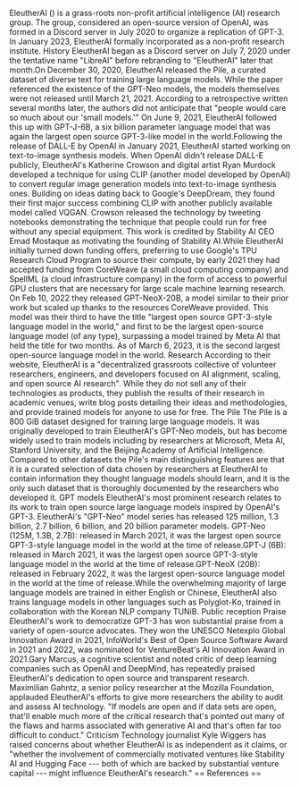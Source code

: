 EleutherAI () is a grass-roots non-profit artificial intelligence (AI)
research group. The group, considered an open-source version of OpenAI,
was formed in a Discord server in July 2020 to organize a replication of
GPT-3. In January 2023, EleutherAI formally incorporated as a non-profit
research institute. History EleutherAI began as a Discord server on July
7, 2020 under the tentative name \"LibreAI\" before rebranding to
\"EleutherAI\" later that month.On December 30, 2020, EleutherAI
released the Pile, a curated dataset of diverse text for training large
language models. While the paper referenced the existence of the GPT-Neo
models, the models themselves were not released until March 21, 2021.
According to a retrospective written several months later, the authors
did not anticipate that \"people would care so much about our \'small
models.\'\" On June 9, 2021, EleutherAI followed this up with GPT-J-6B,
a six billion parameter language model that was again the largest open
source GPT-3-like model in the world.Following the release of DALL-E by
OpenAI in January 2021, EleutherAI started working on text-to-image
synthesis models. When OpenAI didn\'t release DALL-E publicly,
EleutherAI\'s Katherine Crowson and digital artist Ryan Murdock
developed a technique for using CLIP (another model developed by OpenAI)
to convert regular image generation models into text-to-image synthesis
ones. Building on ideas dating back to Google\'s DeepDream, they found
their first major success combining CLIP with another publicly available
model called VQGAN. Crowson released the technology by tweeting
notebooks demonstrating the technique that people could run for free
without any special equipment. This work is credited by Stability AI CEO
Emad Mostaque as motivating the founding of Stability AI.While
EleutherAI initially turned down funding offers, preferring to use
Google\'s TPU Research Cloud Program to source their compute, by early
2021 they had accepted funding from CoreWeave (a small cloud computing
company) and SpellML (a cloud infrastructure company) in the form of
access to powerful GPU clusters that are necessary for large scale
machine learning research. On Feb 10, 2022 they released GPT-NeoX-20B, a
model similar to their prior work but scaled up thanks to the resources
CoreWeave provided. This model was their third to have the title
\"largest open source GPT-3-style language model in the world,\" and
first to be the largest open-source language model (of any type),
surpassing a model trained by Meta AI that held the title for two
months. As of March 6, 2023, it is the second largest open-source
language model in the world. Research According to their website,
EleutherAI is a \"decentralized grassroots collective of volunteer
researchers, engineers, and developers focused on AI alignment, scaling,
and open source AI research\". While they do not sell any of their
technologies as products, they publish the results of their research in
academic venues, write blog posts detailing their ideas and
methodologies, and provide trained models for anyone to use for free.
The Pile The Pile is a 800 GiB dataset designed for training large
language models. It was originally developed to train EleutherAI\'s
GPT-Neo models, but has become widely used to train models including by
researchers at Microsoft, Meta AI, Stanford University, and the Beijing
Academy of Artificial Intelligence. Compared to other datasets the
Pile\'s main distinguishing features are that it is a curated selection
of data chosen by researchers at EleutherAI to contain information they
thought language models should learn, and it is the only such dataset
that is thoroughly documented by the researchers who developed it. GPT
models EleutherAI\'s most prominent research relates to its work to
train open source large language models inspired by OpenAI\'s GPT-3.
EleutherAI\'s \"GPT-Neo\" model series has released 125 million, 1.3
billion, 2.7 billion, 6 billion, and 20 billion parameter models.
GPT-Neo (125M, 1.3B, 2.7B): released in March 2021, it was the largest
open source GPT-3-style language model in the world at the time of
release.GPT-J (6B): released in March 2021, it was the largest open
source GPT-3-style language model in the world at the time of
release.GPT-NeoX (20B): released in February 2022, it was the largest
open-source language model in the world at the time of release.While the
overwhelming majority of large language models are trained in either
English or Chinese, EleutherAI also trains language models in other
languages such as Polyglot-Ko, trained in collaboration with the Korean
NLP company TUNiB. Public reception Praise EleutherAI\'s work to
democratize GPT-3 has won substantial praise from a variety of
open-source advocates. They won the UNESCO Netexplo Global Innovation
Award in 2021, InfoWorld\'s Best of Open Source Software Award in 2021
and 2022, was nominated for VentureBeat\'s AI Innovation Award in
2021.Gary Marcus, a cognitive scientist and noted critic of deep
learning companies such as OpenAI and DeepMind, has repeatedly praised
EleutherAI\'s dedication to open source and transparent research.
Maximilian Gahntz, a senior policy researcher at the Mozilla Foundation,
applauded EleutherAI\'s efforts to give more researchers the ability to
audit and assess AI technology. \"If models are open and if data sets
are open, that\'ll enable much more of the critical research that\'s
pointed out many of the flaws and harms associated with generative AI
and that\'s often far too difficult to conduct.\" Criticism Technology
journalist Kyle Wiggers has raised concerns about whether EleutherAI is
as independent as it claims, or \"whether the involvement of
commercially motivated ventures like Stability AI and Hugging Face ---
both of which are backed by substantial venture capital --- might
influence EleutherAI\'s research.\" == References ==
